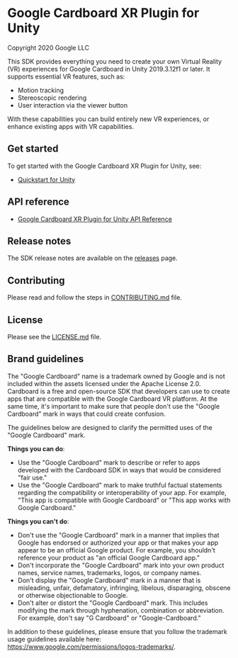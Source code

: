 Google Cardboard XR Plugin for Unity
====================================
Copyright 2020 Google LLC

This SDK provides everything you need to create your own Virtual Reality (VR)
experiences for Google Cardboard in Unity 2019.3.12f1 or later. It supports
essential VR features, such as:

 * Motion tracking
 * Stereoscopic rendering
 * User interaction via the viewer button

With these capabilities you can build entirely new VR experiences, or enhance
existing apps with VR capabilities.


## Get started

To get started with the Google Cardboard XR Plugin for Unity, see:

* [Quickstart for Unity](//developers.google.com/cardboard/develop/unity/quickstart)


## API reference

* [Google Cardboard XR Plugin for Unity API Reference](//developers.google.com/cardboard/reference/unity)


## Release notes

The SDK release notes are available on the
[releases](//github.com/googlevr/cardboard-xr-plugin/releases) page.


## Contributing

Please read and follow the steps in [CONTRIBUTING.md](/CONTRIBUTING.md) file.


## License

Please see the [LICENSE.md](/LICENSE.md) file.


## Brand guidelines

The "Google Cardboard" name is a trademark owned by Google and is not included
within the assets licensed under the Apache License 2.0. Cardboard is a free
and open-source SDK that developers can use to create apps that are compatible
with the Google Cardboard VR platform. At the same time, it's important to make
sure that people don't use the "Google Cardboard" mark in ways that could
create confusion.

The guidelines below are designed to clarify the permitted uses of the "Google
Cardboard" mark.

**Things you can do**:

* Use the "Google Cardboard" mark to describe or refer to apps developed with
  the Cardboard SDK in ways that would be considered "fair use."
* Use the "Google Cardboard" mark to make truthful factual statements regarding
  the compatibility or interoperability of your app. For example, "This app is
  compatible with Google Cardboard" or "This app works with Google Cardboard."

**Things you can't do**:

* Don't use the "Google Cardboard" mark in a manner that implies that Google has
  endorsed or authorized your app or that makes your app appear to be an
  official Google product. For example, you shouldn't reference your product as
  "an official Google Cardboard app."
* Don't incorporate the "Google Cardboard" mark into your own product names,
  service names, trademarks, logos, or company names.
* Don't display the "Google Cardboard" mark in a manner that is misleading,
  unfair, defamatory, infringing, libelous, disparaging, obscene or otherwise
  objectionable to Google.
* Don't alter or distort the "Google Cardboard" mark. This includes modifying
  the mark through hyphenation, combination or abbreviation. For example, don't
  say "G Cardboard" or "Google-Cardboard."

In addition to these guidelines, please ensure that you follow the trademark
usage guidelines available here:
https://www.google.com/permissions/logos-trademarks/.

